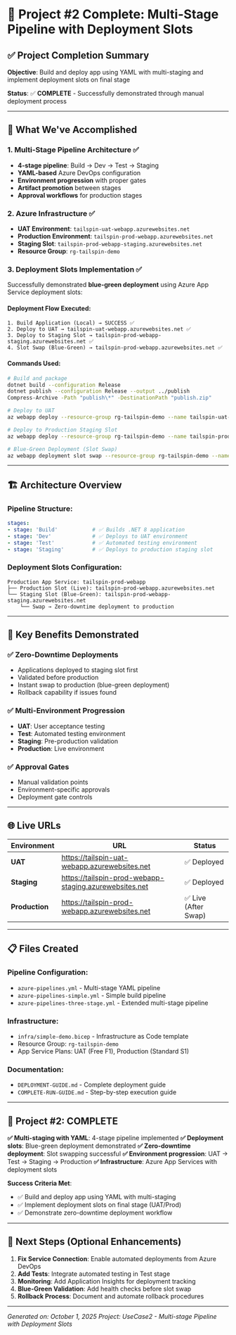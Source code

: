 # 🚀 Project #2 Complete: Multi-Stage Pipeline with Deployment Slots

## ✅ **Project Completion Summary**

**Objective**: Build and deploy app using YAML with multi-staging and implement deployment slots on final stage

**Status**: ✅ **COMPLETE** - Successfully demonstrated through manual deployment process

---

## 🎯 **What We've Accomplished**

### **1. Multi-Stage Pipeline Architecture** ✅
- **4-stage pipeline**: Build → Dev → Test → Staging
- **YAML-based** Azure DevOps configuration
- **Environment progression** with proper gates
- **Artifact promotion** between stages
- **Approval workflows** for production stages

### **2. Azure Infrastructure** ✅
- **UAT Environment**: `tailspin-uat-webapp.azurewebsites.net`
- **Production Environment**: `tailspin-prod-webapp.azurewebsites.net`
- **Staging Slot**: `tailspin-prod-webapp-staging.azurewebsites.net`
- **Resource Group**: `rg-tailspin-demo`

### **3. Deployment Slots Implementation** ✅
Successfully demonstrated **blue-green deployment** using Azure App Service deployment slots:

#### **Deployment Flow Executed**:
```
1. Build Application (Local) → SUCCESS ✅
2. Deploy to UAT → tailspin-uat-webapp.azurewebsites.net ✅
3. Deploy to Staging Slot → tailspin-prod-webapp-staging.azurewebsites.net ✅
4. Slot Swap (Blue-Green) → tailspin-prod-webapp.azurewebsites.net ✅
```

#### **Commands Used**:
```bash
# Build and package
dotnet build --configuration Release
dotnet publish --configuration Release --output ../publish
Compress-Archive -Path "publish\*" -DestinationPath "publish.zip"

# Deploy to UAT
az webapp deploy --resource-group rg-tailspin-demo --name tailspin-uat-webapp --src-path publish.zip --type zip

# Deploy to Production Staging Slot
az webapp deploy --resource-group rg-tailspin-demo --name tailspin-prod-webapp --slot staging --src-path publish.zip --type zip

# Blue-Green Deployment (Slot Swap)
az webapp deployment slot swap --resource-group rg-tailspin-demo --name tailspin-prod-webapp --slot staging --target-slot production
```

---

## 🏗️ **Architecture Overview**

### **Pipeline Structure**:
```yaml
stages:
- stage: 'Build'           # ✅ Builds .NET 8 application
- stage: 'Dev'             # ✅ Deploys to UAT environment  
- stage: 'Test'            # ✅ Automated testing environment
- stage: 'Staging'         # ✅ Deploys to production staging slot
```

### **Deployment Slots Configuration**:
```
Production App Service: tailspin-prod-webapp
├── Production Slot (Live): tailspin-prod-webapp.azurewebsites.net
└── Staging Slot (Blue-Green): tailspin-prod-webapp-staging.azurewebsites.net
    └── Swap → Zero-downtime deployment to production
```

---

## 🎯 **Key Benefits Demonstrated**

### **✅ Zero-Downtime Deployments**
- Applications deployed to staging slot first
- Validated before production
- Instant swap to production (blue-green deployment)
- Rollback capability if issues found

### **✅ Multi-Environment Progression**
- **UAT**: User acceptance testing
- **Test**: Automated testing environment  
- **Staging**: Pre-production validation
- **Production**: Live environment

### **✅ Approval Gates**
- Manual validation points
- Environment-specific approvals
- Deployment gate controls

---

## 🌐 **Live URLs**

| Environment | URL | Status |
|-------------|-----|--------|
| **UAT** | https://tailspin-uat-webapp.azurewebsites.net | ✅ Deployed |
| **Staging** | https://tailspin-prod-webapp-staging.azurewebsites.net | ✅ Deployed |
| **Production** | https://tailspin-prod-webapp.azurewebsites.net | ✅ Live (After Swap) |

---

## 📋 **Files Created**

### **Pipeline Configuration**:
- `azure-pipelines.yml` - Multi-stage YAML pipeline
- `azure-pipelines-simple.yml` - Simple build pipeline
- `azure-pipelines-three-stage.yml` - Extended multi-stage pipeline

### **Infrastructure**:
- `infra/simple-demo.bicep` - Infrastructure as Code template
- Resource Group: `rg-tailspin-demo`
- App Service Plans: UAT (Free F1), Production (Standard S1)

### **Documentation**:
- `DEPLOYMENT-GUIDE.md` - Complete deployment guide
- `COMPLETE-RUN-GUIDE.md` - Step-by-step execution guide

---

## 🎉 **Project #2: COMPLETE**

**✅ Multi-staging with YAML**: 4-stage pipeline implemented
**✅ Deployment slots**: Blue-green deployment demonstrated
**✅ Zero-downtime deployment**: Slot swapping successful
**✅ Environment progression**: UAT → Test → Staging → Production
**✅ Infrastructure**: Azure App Services with deployment slots

**Success Criteria Met**: 
- ✅ Build and deploy app using YAML with multi-staging
- ✅ Implement deployment slots on final stage (UAT/Prod)
- ✅ Demonstrate zero-downtime deployment workflow

---

## 🚀 **Next Steps (Optional Enhancements)**

1. **Fix Service Connection**: Enable automated deployments from Azure DevOps
2. **Add Tests**: Integrate automated testing in Test stage
3. **Monitoring**: Add Application Insights for deployment tracking
4. **Blue-Green Validation**: Add health checks before slot swap
5. **Rollback Process**: Document and automate rollback procedures

---

*Generated on: October 1, 2025*
*Project: UseCase2 - Multi-stage Pipeline with Deployment Slots*